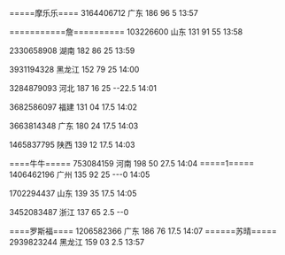 =====摩乐乐====
3164406712 广东 186 96 5
13:57

===========詹==========
103226600 山东 131 91 55
13:58

2330658908 湖南 182 86 25
13:59

3931194328 黑龙江 152 79 25
14:00

3284879093 河北 187 16 25   --22.5
14:01

3682586097 福建 131 04 17.5
14:02

3663814348 广东 180 24 17.5
14:03

1465837795 陕西 139 12 17.5
14:03

====牛牛=====
753084159 河南 198 50 27.5
14:04
=====1=====
1406462196 广州 135 92 25 ---0
14:05

1702294437 山东 139 35 17.5
14:05

3452083487 浙江 137 65 2.5 --0

====罗斯福====
1206582366 广东 186 76 17.5
14:07
======苏晴=====
2939823244 黑龙江 159 03 2.5
13:57
